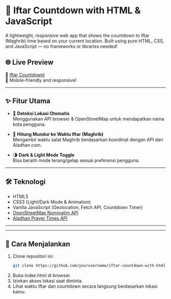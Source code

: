# 🕌 Iftar Countdown with HTML & JavaScript

A lightweight, responsive web app that shows the countdown to Iftar (Maghrib) time based on your current location. Built using pure HTML, CSS, and JavaScript — no frameworks or libraries needed!

## 🌐 Live Preview

🔗 [Iftar Countdownt](https://iftar-countdown.vercel.app/)  
📱 Mobile-friendly and responsive!

---

## ✨ Fitur Utama

- 📍 **Deteksi Lokasi Otomatis**  
  Menggunakan API browser & OpenStreetMap untuk mendapatkan nama kota pengguna.

- 🌙 **Hitung Mundur ke Waktu Iftar (Maghrib)**  
  Mengambil waktu salat Maghrib berdasarkan koordinat dengan API dari Aladhan.com.

- 🌗 **Dark & Light Mode Toggle**  
  Bisa beralih mode terang/gelap sesuai preferensi pengguna.

---


## 🛠 Teknologi

- HTML5
- CSS3 (Light/Dark Mode & Animation)
- Vanilla JavaScript (Geolocation, Fetch API, Countdown Timer)
- [OpenStreetMap Nominatim API](https://nominatim.openstreetmap.org/)
- [Aladhan Prayer Times API](https://aladhan.com/prayer-times-api)

---


---

## 🚀 Cara Menjalankan

1. Clone repositori ini:
   ```bash
   git clone https://github.com/yourusername/iftar-countdown-with-html-js.git
2. Buka index.html di browser.
3. Izinkan akses lokasi saat diminta.
4. Lihat waktu Iftar dan countdown secara langsung berdasarkan lokasi kamu.

